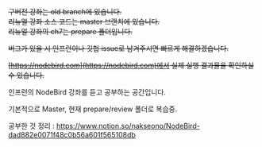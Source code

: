 ~~구버전 강좌는 old branch에 있습니다.~~  
~~리뉴얼 강좌 소스 코드는 master 브랜치에 있습니다.~~  
~~리뉴얼 강좌의 ch7는 prepare 폴더입니다.~~

~~버그가 있을 시 인프런이나 깃헙 issue로 남겨주시면 빠르게 해결하겠습니다.~~

~~[https://nodebird.com](https://nodebird.com)에서 실제 실행 결과물을 확인하실 수 있습니다.~~

인프런의 NodeBird 강좌를 듣고 공부하는 공간입니다.

기본적으로 Master, 현재 prepare/review 폴더로 복습중.


공부한 것 정리 : https://www.notion.so/nakseono/NodeBird-dad882e0071f48c0b56a601f565108db
